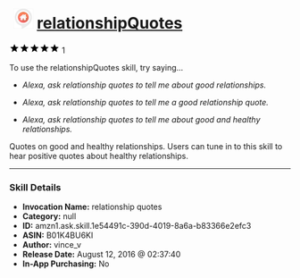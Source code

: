# &nbsp;<img src="skill_icon" alt="relationshipQuotes icon" width="36"> [relationshipQuotes](http://alexa.amazon.com/#skills/amzn1.ask.skill.1e54491c-390d-4019-8a6a-b83366e2efc3)
![5 stars](../../images/ic_star_black_18dp_1x.png)![5 stars](../../images/ic_star_black_18dp_1x.png)![5 stars](../../images/ic_star_black_18dp_1x.png)![5 stars](../../images/ic_star_black_18dp_1x.png)![5 stars](../../images/ic_star_black_18dp_1x.png) 1

To use the relationshipQuotes skill, try saying...

* *Alexa, ask relationship quotes to tell me about good relationships.*

* *Alexa, ask relationship quotes to tell me a good relationship quote.*

* *Alexa, ask relationship quotes to tell me about good and healthy relationships.*

Quotes on good and healthy relationships. Users can tune in to this skill to hear positive quotes about healthy relationships.

***

### Skill Details

* **Invocation Name:** relationship quotes
* **Category:** null
* **ID:** amzn1.ask.skill.1e54491c-390d-4019-8a6a-b83366e2efc3
* **ASIN:** B01K4BU6KI
* **Author:** vince_v
* **Release Date:** August 12, 2016 @ 02:37:40
* **In-App Purchasing:** No
